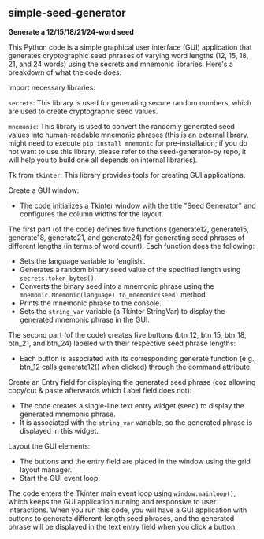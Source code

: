## simple-seed-generator

**Generate a 12/15/18/21/24-word seed**

This Python code is a simple graphical user interface (GUI) application that generates cryptographic seed phrases of varying word lengths (12, 15, 18, 21, and 24 words) using the secrets and mnemonic libraries. Here's a breakdown of what the code does:

Import necessary libraries:

`secrets`: This library is used for generating secure random numbers, which are used to create cryptographic seed values.

`mnemonic`: This library is used to convert the randomly generated seed values into human-readable mnemonic phrases (this is an external library, might need to execute `pip install mnemonic` for pre-installation; if you do not want to use this library, please refer to the seed-generator-py repo, it will help you to build one all depends on internal libraries).

Tk from `tkinter`: This library provides tools for creating GUI applications.

Create a GUI window:
- The code initializes a Tkinter window with the title "Seed Generator" and configures the column widths for the layout.

The first part (of the code) defines five functions (generate12, generate15, generate18, generate21, and generate24) for generating seed phrases of different lengths (in terms of word count). Each function does the following:
- Sets the language variable to 'english'.
- Generates a random binary seed value of the specified length using `secrets.token_bytes()`.
- Converts the binary seed into a mnemonic phrase using the `mnemonic.Mnemonic(language).to_mnemonic(seed)` method.
- Prints the mnemonic phrase to the console.
- Sets the `string_var` variable (a Tkinter StringVar) to display the generated mnemonic phrase in the GUI.

The second part (of the code) creates five buttons (btn_12, btn_15, btn_18, btn_21, and btn_24) labeled with their respective seed phrase lengths:
- Each button is associated with its corresponding generate function (e.g., btn_12 calls generate12() when clicked) through the command attribute.

Create an Entry field for displaying the generated seed phrase (coz allowing copy/cut & paste afterwards which Label field does not):
- The code creates a single-line text entry widget (seed) to display the generated mnemonic phrase.
- It is associated with the `string_var` variable, so the generated phrase is displayed in this widget.

Layout the GUI elements:
- The buttons and the entry field are placed in the window using the grid layout manager.
- Start the GUI event loop:

The code enters the Tkinter main event loop using `window.mainloop()`, which keeps the GUI application running and responsive to user interactions.
When you run this code, you will have a GUI application with buttons to generate different-length seed phrases, and the generated phrase will be displayed in the text entry field when you click a button.
